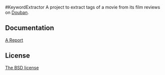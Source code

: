 #KeywordExtractor
A project to extract tags of a movie from its film reviews on [Douban](http://movie.douban.com).

## Documentation
[A Report](https://github.com/SiuTo/KeywordExtractor/blob/master/report/report.pdf)

## License
[The BSD license](http://github.com/SiuTo/KeywordExtractor/blob/master/LICENSE)

